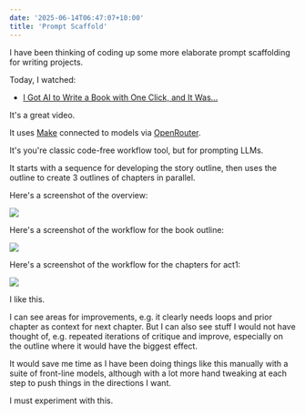 ```yaml
---
date: '2025-06-14T06:47:07+10:00'
title: 'Prompt Scaffold'
---
```


I have been thinking of coding up some more elaborate prompt scaffolding for writing projects.

Today, I watched:

* [I Got AI to Write a Book with One Click, and It Was...](https://www.youtube.com/watch?v=We_QOxNs0bw&ab_channel=TheNerdyNovelist)

It's a great video.

It uses [Make](https://www.make.com/) connected to models via [OpenRouter](https://openrouter.ai/).

It's you're classic code-free workflow tool, but for prompting LLMs.

It starts with a sequence for developing the story outline, then uses the outline to create 3 outlines of chapters in parallel.

Here's a screenshot of the overview:

![](/blog/pics/Book-Workflow-Overview.png)

Here's a screenshot of the workflow for the book outline:

![](/blog/pics/Book-Workflow-Outline.png)

Here's a screenshot of the workflow for the chapters for act1:

![](/blog/pics/Book-Workflow-Act1.png)

I like this.

I can see areas for improvements, e.g. it clearly needs loops and prior chapter as context for next chapter. But I can also see stuff I would not have thought of, e.g. repeated iterations of critique and improve, especially on the outline where it would have the biggest effect.

It would save me time as I have been doing things like this manually with a suite of front-line models, although with a lot more hand tweaking at each step to push things in the directions I want.

I must experiment with this.
